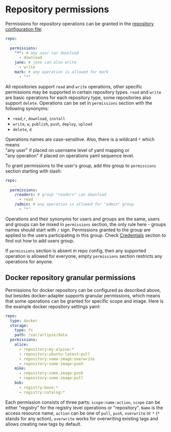 # Repository permissions

Permissions for repository operations can be granted in the [repository configuration file](Configuration-Repository.md):
```yaml
repo:
  ...
  permissions:
    "*": # any user can download
      - download
    jane: # jane can also write
      - write
    mark: # any operation is allowed for mark
      - "*"
```

All repositories support `read` and `write` operations, other specific permissions may be supported
in certain repository types. `read` and `write` are basic operations for each repository type, 
some repositories also support `delete`. Operations can be set in `permissions` section with the 
following synonyms:
- `read`,`r`, `download`, `install`
- `write`, `w`, `publish`, `push`, `deploy`, `upload`
- `delete`, `d`

Operations names are case-sensitive. Also, there is a wildcard `*` which means  
"any user" if placed on username level of yaml mapping or  
"any operation" if placed on operations yaml sequence level.

To grant permissions to the user's group, add this group to `permissions` section starting with slash:
```yaml
repo:
  ...
  permissions:
    /readers: # group "readers" can download
      - read
    /admin: # any operation is allowed for "admin" group
      - "*"
```
Operations and their synonyms for users and groups are the same, users and groups can be mixed in 
`permissions` section, the only rule here - groups names should start with `/` sign. Permissions granted 
to the group are applied to the users participating in this group. Check [Credentials](./Configuration-Credentials.md) 
section to find out how to add users group.

If `permissions` section is absent in repo config, then any supported operation is allowed for everyone,
empty `permissions` section restricts any operations for anyone. 

## Docker repository granular permissions

Permissions for docker repository can be configured as described above, but besides docker-adapter 
supports granular permissions, which means that some operations can be granted for specific scope 
and image. Here is the example docker repository settings yaml:
```yaml
repo:
  type: docker
  storage:
    type: fs
    path: /var/artipie/data
  permissions:
    alice:
      - repository:my-alpine:*
      - repository:ubuntu-latest:pull
      - repository:some-image:overwrite
      - repository:some-image:push
    mike:
      - repository:some-image:push
      - repository:some-image:pull
    bob:
      - registry:base:*
      - registry:catalog:*
```
Each permission consists of three parts: `scope:name:action`, `scope` can be either "registry" for
the registry level operations or "repository". `Name` is the access resource name, `action` can be
one of `pull`, `push`, `overwrite` or `*` (`*` stands for any action), `overwrite` works
for overwriting existing tags and allows creating new tags by default. 